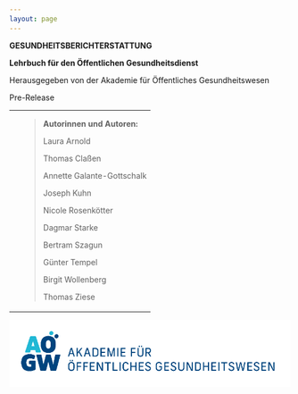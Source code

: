 ```yaml
---
layout: page
---
```


**GESUNDHEITSBERICHTERSTATTUNG**

**Lehrbuch für den Öffentlichen Gesundheitsdienst**

Herausgegeben von der Akademie für Öffentliches Gesundheitswesen

Pre-Release

<table>
<tbody>
<tr class="odd">
<td></td>
<td><blockquote>
<p><strong>Autorinnen und Autoren:</strong></p>
<p>Laura Arnold</p>
<p>Thomas Claßen</p>
<p>Annette Galante-Gottschalk</p>
<p>Joseph Kuhn</p>
<p>Nicole Rosenkötter</p>
<p>Dagmar Starke</p>
<p>Bertram Szagun</p>
<p>Günter Tempel</p>
<p>Birgit Wollenberg</p>
<p>Thomas Ziese</p>
</blockquote></td>
</tr>
</tbody>
</table>

![Logo](./media/image1.png)
